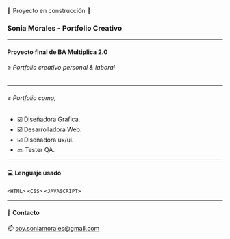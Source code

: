 🚧 Proyecto en construcción 🚧


### Sonia Morales - Portfolio Creativo

------------

#### Proyecto final de BA Multiplica 2.0

###### &ge; Portfolio creativo personal &amp; laboral

------------

###### &ge; Portfolio como,

- :ballot_box_with_check: Diseñadora Grafica.
- :ballot_box_with_check: Desarrolladora Web.
- :ballot_box_with_check: Diseñadora ux/ui.
- :soon: Tester QA.

------------

#### :computer: Lenguaje usado
`<HTML>`  `<CSS>`  `<JAVASCRIPT>`

------------

#### :e-mail: Contacto 
:mailbox: soy.soniamorales@gmail.com

